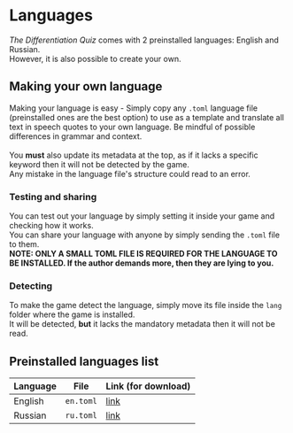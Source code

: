# Languages
_The Differentiation Quiz_ comes with 2 preinstalled languages: English and Russian.<br>
However, it is also possible to create your own.

## Making your own language
Making your language is easy - Simply copy any `.toml` language file (preinstalled ones are the best option) to use as a template and
translate all text in speech quotes to your own language. Be mindful of possible differences in grammar and context.<br><br>
You **must** also update its metadata at the top, as if it lacks a specific keyword then it will not be detected by the game.<br>
Any mistake in the language file's structure could read to an error.

### Testing and sharing
You can test out your language by simply setting it inside your game and checking how it works.<br>
You can share your language with anyone by simply sending the `.toml` file to them.<br>
**NOTE: ONLY A SMALL TOML FILE IS REQUIRED FOR THE LANGUAGE TO BE INSTALLED. If the author demands more, then they are lying to you.**

### Detecting
To make the game detect the language, simply move its file inside the `lang` folder where the game is installed.<br>
It will be detected, **but** it lacks the mandatory metadata then it will not be read.

## Preinstalled languages list
| Language | File | Link (for download) |
| -------- | ---- | ------------------- |
| English | `en.toml` | [link](https://raw.githubusercontent.com/R1DF/The-Differentiation-Quiz/master/src/lang/en.toml) |
| Russian | `ru.toml` | [link](https://raw.githubusercontent.com/R1DF/The-Differentiation-Quiz/master/src/lang/ru.toml) |

